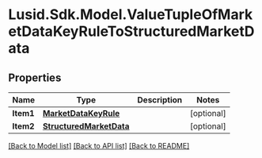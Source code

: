 # Lusid.Sdk.Model.ValueTupleOfMarketDataKeyRuleToStructuredMarketData
## Properties

Name | Type | Description | Notes
------------ | ------------- | ------------- | -------------
**Item1** | [**MarketDataKeyRule**](MarketDataKeyRule.md) |  | [optional] 
**Item2** | [**StructuredMarketData**](StructuredMarketData.md) |  | [optional] 

[[Back to Model list]](../README.md#documentation-for-models) [[Back to API list]](../README.md#documentation-for-api-endpoints) [[Back to README]](../README.md)

